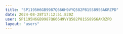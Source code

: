 ```yaml
---
title: "SP1195H6GB9987Q666H9VYQ582P81SS89S6AKRZPD"
date: 2024-08-28T17:12:51.820Z
user: SP1195H6GB9987Q666H9VYQ582P81SS89S6AKRZPD
layout: "users"
---
```

    